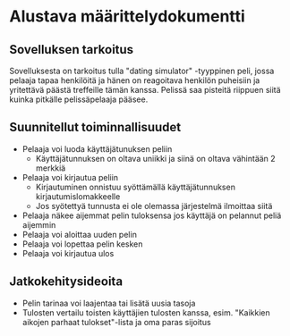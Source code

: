 # Alustava määrittelydokumentti
## Sovelluksen tarkoitus
Sovelluksesta on tarkoitus tulla "dating simulator" -tyyppinen peli, jossa pelaaja tapaa henkilöitä ja hänen on reagoitava henkilön puheisiin ja yritettävä päästä treffeille tämän kanssa. Pelissä saa pisteitä riippuen siitä kuinka pitkälle pelissäpelaaja pääsee.
## Suunnitellut toiminnallisuudet
* Pelaaja voi luoda käyttäjätunuksen peliin
  * Käyttäjätunnuksen on oltava uniikki ja siinä on oltava vähintään 2 merkkiä
* Pelaaja voi kirjautua peliin
  * Kirjautuminen onnistuu syöttämällä käyttäjätunnuksen kirjautumislomakkeelle
  * Jos syötettyä tunnusta ei ole olemassa järjestelmä ilmoittaa siitä
* Pelaaja näkee aijemmat pelin tuloksensa jos käyttäjä on pelannut peliä aijemmin
* Pelaaja voi aloittaa uuden pelin
* Pelaaja voi lopettaa pelin kesken
* Pelaaja voi kirjautua ulos
## Jatkokehitysideoita
* Pelin tarinaa voi laajentaa tai lisätä uusia tasoja
* Tulosten vertailu toisten käyttäjien tulosten kanssa, esim. "Kaikkien aikojen parhaat tulokset"-lista ja oma paras sijoitus
